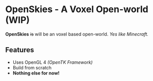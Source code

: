 # OpenSkies - A Voxel Open-world (WIP)

**OpenSkies** ~~is~~ will be an voxel based open-world. *Yes like Minecraft.* 

## Features 
- Uses OpenGL 4 *(OpenTK Framework)*
- Build from scratch
- **Nothing else for now!**